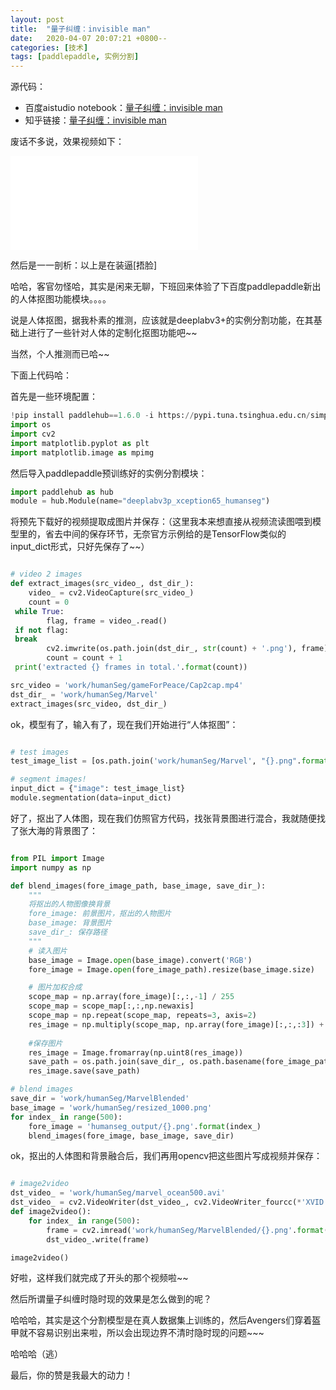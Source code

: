 ```yaml
---
layout: post
title:  "量子纠缠：invisible man"
date:   2020-04-07 20:07:21 +0800--
categories: [技术]
tags: [paddlepaddle, 实例分割]  
---
```



源代码：
- 百度aistudio notebook：[量子纠缠：invisible man](https://aistudio.baidu.com/aistudio/projectdetail/383779)  
- 知乎链接：[量子纠缠：invisible man](https://zhuanlan.zhihu.com/p/126713763)  

废话不多说，效果视频如下：  
<iframe src="//player.bilibili.com/player.html?aid=882716475&bvid=BV12K4y1r7op&cid=175226086&page=1" scrolling="no" border="0" frameborder="no" framespacing="0" allowfullscreen="true"> </iframe>





然后是一一剖析：以上是在装逼[捂脸]

哈哈，客官勿怪哈，其实是闲来无聊，下班回来体验了下百度paddlepaddle新出的人体抠图功能模块。。。。

说是人体抠图，据我朴素的推测，应该就是deeplabv3+的实例分割功能，在其基础上进行了一些针对人体的定制化抠图功能吧~~

当然，个人推测而已哈~~



下面上代码哈：

首先是一些环境配置：
```python
!pip install paddlehub==1.6.0 -i https://pypi.tuna.tsinghua.edu.cn/simple
import os
import cv2
import matplotlib.pyplot as plt 
import matplotlib.image as mpimg 
```  
然后导入paddlepaddle预训练好的实例分割模块：
```python
import paddlehub as hub
module = hub.Module(name="deeplabv3p_xception65_humanseg")
```  
将预先下载好的视频提取成图片并保存：（这里我本来想直接从视频流读图喂到模型里的，省去中间的保存环节，无奈官方示例给的是TensorFlow类似的input_dict形式，只好先保存了~~）
```python

# video 2 images
def extract_images(src_video_, dst_dir_): 
    video_ = cv2.VideoCapture(src_video_) 
    count = 0 
 while True: 
        flag, frame = video_.read() 
 if not flag: 
 break 
        cv2.imwrite(os.path.join(dst_dir_, str(count) + '.png'), frame) 
        count = count + 1 
 print('extracted {} frames in total.'.format(count))

src_video = 'work/humanSeg/gameForPeace/Cap2cap.mp4'
dst_dir_ = 'work/humanSeg/Marvel'
extract_images(src_video, dst_dir_)
```
ok，模型有了，输入有了，现在我们开始进行“人体抠图”：
```python

# test images
test_image_list = [os.path.join('work/humanSeg/Marvel', "{}.png".format(image_index)) for image_index in range(500)]

# segment images!
input_dict = {"image": test_image_list}
module.segmentation(data=input_dict)
```
好了，抠出了人体图，现在我们仿照官方代码，找张背景图进行混合，我就随便找了张大海的背景图了：
```python

from PIL import Image
import numpy as np

def blend_images(fore_image_path, base_image, save_dir_):
    """
    将抠出的人物图像换背景
    fore_image: 前景图片，抠出的人物图片
    base_image: 背景图片
    save_dir_: 保存路径
    """
    # 读入图片
    base_image = Image.open(base_image).convert('RGB')
    fore_image = Image.open(fore_image_path).resize(base_image.size)

    # 图片加权合成
    scope_map = np.array(fore_image)[:,:,-1] / 255
    scope_map = scope_map[:,:,np.newaxis]
    scope_map = np.repeat(scope_map, repeats=3, axis=2)
    res_image = np.multiply(scope_map, np.array(fore_image)[:,:,:3]) + np.multiply((1-scope_map), np.array(base_image))
    
    #保存图片
    res_image = Image.fromarray(np.uint8(res_image))
    save_path = os.path.join(save_dir_, os.path.basename(fore_image_path))
    res_image.save(save_path)

# blend images
save_dir = 'work/humanSeg/MarvelBlended'
base_image = 'work/humanSeg/resized_1000.png'
for index_ in range(500):
    fore_image = 'humanseg_output/{}.png'.format(index_)
    blend_images(fore_image, base_image, save_dir)
```
ok，抠出的人体图和背景融合后，我们再用opencv把这些图片写成视频并保存：
```python

# image2video
dst_video_ = 'work/humanSeg/marvel_ocean500.avi'
dst_video_ = cv2.VideoWriter(dst_video_, cv2.VideoWriter_fourcc(*'XVID'), 25, (1920, 1080), True)
def image2video():
    for index_ in range(500):
        frame = cv2.imread('work/humanSeg/MarvelBlended/{}.png'.format(index_))
        dst_video_.write(frame)

image2video()
```
好啦，这样我们就完成了开头的那个视频啦~~

然后所谓量子纠缠时隐时现的效果是怎么做到的呢？

哈哈哈，其实是这个分割模型是在真人数据集上训练的，然后Avengers们穿着盔甲就不容易识别出来啦，所以会出现边界不清时隐时现的问题~~~

哈哈哈（逃）

最后，你的赞是我最大的动力！


